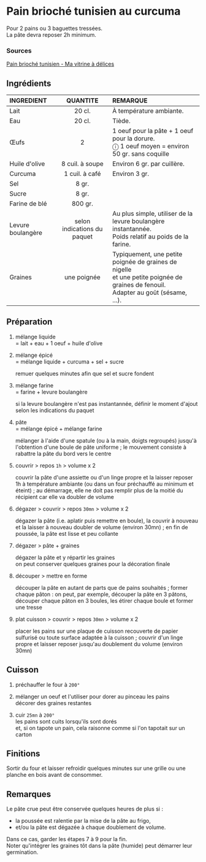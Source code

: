 # Pain brioché tunisien au curcuma

Pour 2 pains ou 3 baguettes tressées.  
La pâte devra reposer 2h minimum.


### Sources

[Pain brioché tunisien - Ma vitrine à délices](http://mavitrineadelices.over-blog.com/2015/06/pain-brioche-tunisien.html)

## Ingrédients

<table>
    <thead>
        <tr>
            <th align="left">INGREDIENT</th>
            <th align="center">QUANTITE</th>
            <th align="left">REMARQUE</th>
        </tr>
    </thead>
    <tbody>
        <tr>
            <td>Lait</td>
            <td align="center">20 cl.</td>
            <td align="left">À température ambiante.</td>
        </tr>
        <tr>
            <td>Eau</td>
            <td align="center">20 cl.</td>
            <td align="left">Tiède.</td>
        </tr>
        <tr>
            <td>Œufs</td>
            <td align="center">2</td>
            <td align="left">
                1 oeuf pour la pâte + 1 oeuf pour la dorure.
                </br>ⓘ 1 oeuf moyen = environ 50 gr. sans coquille
            </td>
        </tr>
       <tr>
            <td>Huile d'olive</td>
            <td align="center">8 cuil. à soupe</td>
            <td align="left">Environ 6 gr. par cuillère.</td>
        </tr>
        <tr>
            <td>Curcuma</td>
            <td align="center">1 cuil. à café</td>
            <td align="left">Environ 3 gr.</td>
        </tr>
       <tr>
            <td>Sel</td>
            <td align="center">8 gr.</td>
            <td align="left"></td>
        </tr>
        <tr>
            <td>Sucre</td>
            <td align="center">8 gr.</td>
            <td align="left"></td>
        </tr>
        <tr>
            <td>Farine de blé</td>
            <td align="center">800 gr.</td>
            <td align="left"></td>
        </tr>
        <tr>
            <td>Levure boulangère</td>
            <td align="center">selon indications du paquet</td>
            <td align="left">
                Au plus simple, utiliser de la levure boulangère instantannée. 
                </br>Poids relatif au poids de la farine.
            </td>
        </tr>
        <tr>
            <td>Graines</td>
            <td align="center">
                une poignée
            </td>
            <td align="left">
                Typiquement, une petite poignée de graines de nigelle
                </br>et une petite poignée de graines de fenouil.
                </br>Adapter au goût (sésame, ...).
            </td>
        </tr>
    </tbody>
</table>


## Préparation

1. mélange liquide   
   = lait + eau + 1 oeuf + huile d'olive

2. mélange épicé   
   = mélange liquide + curcuma + sel + sucre 
   
   remuer quelques minutes afin que sel et sucre fondent

3. mélange farine  
   = farine + levure boulangère
   
   si la levure boulangère n'est pas instantannée, définir le moment d'ajout selon les indications du paquet

4. pâte   
   = mélange épicé + mélange farine
  
   mélanger à l'aide d'une spatule (ou à la main, doigts regroupés) jusqu'à l'obtention d'une boule de pâte uniforme ; le mouvement consiste à rabattre la pâte du bord vers le centre

5. couvrir > repos `1h` > volume x 2
   
   couvrir la pâte d'une assiette ou d'un linge propre et la laisser reposer 1h à température ambiante (ou dans un four préchauffé au minimum et éteint) ; au démarrage, elle ne doit pas remplir plus de la moitié du récipient car elle va doubler de volume

6. dégazer > couvrir > repos `30mn` > volume x 2
 
   dégazer la pâte (i.e. aplatir puis remettre en boule), la couvrir à nouveau et la laisser à nouveau doubler de volume (environ 30mn) ; en fin de poussée, la pâte est lisse et peu collante

7. dégazer > pâte + graines
   
   dégazer la pâte et y répartir les graines  
   on peut conserver quelques graines pour la décoration finale
 
8. découper > mettre en forme

   découper la pâte en autant de parts que de pains souhaités ; former chaque pâton : on peut,  par exemple, découper la pâte en 3 pâtons, découper chaque pâton en 3 boules, les étirer chaque boule et former une tresse

9.  plat cuisson > couvrir > repos `30mn` > volume x 2  
    
    placer les pains sur une plaque de cuisson recouverte de papier sulfurisé ou toute surface adaptée à la cuisson ; couvrir d'un linge propre et laisser reposer jusqu'au doublement du volume (environ 30mn)


## Cuisson

1. préchauffer le four à `200°`

2. mélanger un oeuf et l'utiliser pour dorer au pinceau les pains  
   décorer des graines restantes

3. cuir `25mn` à `200°`  
   les pains sont cuits lorsqu'ils sont dorés  
   et, si on tapote un pain, cela raisonne comme si l'on tapotait sur un carton


## Finitions

Sortir du four et laisser refroidir quelques minutes sur une grille ou une planche en bois avant de consommer.


## Remarques

Le pâte crue peut être conservée quelques heures de plus si :
* la poussée est ralentie par la mise de la pâte au frigo,
* et/ou la pâte est dégazée à chaque doublement de volume.

Dans ce cas, garder les étapes 7 à 9 pour la fin.  
Noter qu'intégrer les graines tôt dans la pâte (humide) peut démarrer leur germination.
